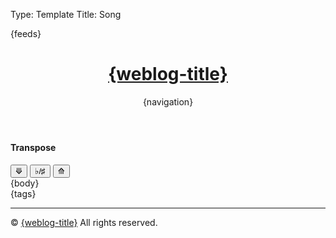Type: Template
Title: Song

<!DOCTYPE html>
<html lang="en">
<head>
<title>{weblog-title}{separator}{post-title}</title>
<meta charset="utf-8">
<meta name="viewport" content="width=device-width, initial-scale=1">
{feeds}
<link rel="stylesheet" href='https://kenei.weblog.lol/files/style.css'>
<style>
@import url('https://fonts.googleapis.com/css2?family=Source+Code+Pro:wght@400;700&family=Merriweather:wght@400;700&family=Open+Sans:wght@400;700&display=swap');
@import url('https://static.omg.lol/type/fontawesome-free/css/all.css');
</style>
</head>
<body>

<header>
	<h1 class="weblog-title"><a href="{base-path}">{weblog-title}</a></h1>
	{navigation}
</header>

<main>
	<!-- Add buttons for transposing -->
	<h4>Transpose</h4>
    <div>
        <button class="transpose-btn" onclick="transposeChords(-1)">⟱</button>
		<button class="transpose-btn" id="enharmonic-btn" onclick="toggleEnharmonic()">♭/♯</button>
		<button class="transpose-btn" onclick="transposeChords(1)">⟰</button>
    </div>
{body}

<aside class="post-tags">
	{tags}
</aside>

<hr>

</main>

<footer>
    <p>&copy; <span id="current-year"></span> <a href="{base-path}">{weblog-title}</a> All rights reserved.</p>
</footer>
<script>
// Define the mapping for chords
const chordArray = ["C", "C♯", "D", "D♯", "E", "F", "F♯", "G", "G♯", "A", "A♯", "B"];
const flatChordArray = ["C", "D♭", "D", "E♭", "E", "F", "G♭", "G", "A♭", "A", "B♭", "B"];

// Define a variable to track the current enharmonic setting (true = sharp, false = flat)
let useSharps = true;

// Function to toggle between sharp and flat enharmonic equivalents
function toggleEnharmonic() {
    useSharps = !useSharps; // Toggle the setting

    // Update all chords on the page to reflect the new enharmonic preference
    const chords = document.querySelectorAll('.chordpro-chord');
    chords.forEach(chord => {
        let originalChord = chord.textContent.trim();
        let newChord = convertEnharmonic(originalChord);
        chord.innerHTML = newChord.replace(/b/g, "♭").replace(/#/g, "♯");  // Replace normalized 'b' with ♭ and '#' with ♯
    });

    // Update the key element
    const keyElement = document.querySelector('.chordpro-key');
    if (keyElement) {
        let originalKey = keyElement.textContent.trim();
        let newKey = convertEnharmonic(originalKey);
        keyElement.textContent = newKey.replace(/b/g, "♭").replace(/#/g, "♯");
    }
}

// Function to convert a chord to the current enharmonic preference (handles bass notes as well)
function convertEnharmonic(chord) {
    // Handle slash chords (e.g., D/F♯)
    const slashIndex = chord.indexOf('/');
    if (slashIndex !== -1) {
        const rootChord = chord.substring(0, slashIndex);
        const bassNote = chord.substring(slashIndex + 1);
        const convertedRoot = convertEnharmonic(rootChord);  // Recursive call for the root chord
        const convertedBass = convertEnharmonic(bassNote);   // Recursive call for the bass note
        return `${convertedRoot}/${convertedBass}`;
    }

    const match = chord.match(/^([A-G])([♯♭#b]?)(.*)$/);
    if (!match) return chord;

    let root = match[1];
    let accidental = match[2];
    const suffix = match[3];

    let index;
    if (accidental === "♯" || accidental === "#") {
        index = chordArray.indexOf(root + "♯");
    } else if (accidental === "♭" || accidental === "b") {
        index = flatChordArray.indexOf(root + "♭");
    } else {
        index = chordArray.indexOf(root);
        if (index === -1) {
            index = flatChordArray.indexOf(root);
        }
    }

    if (index === -1) return chord;

    // Choose the correct enharmonic equivalent based on the current setting
    if (useSharps) {
        return chordArray[index] + suffix;
    } else {
        return flatChordArray[index] + suffix;
    }
}

// Function to transpose a chord (handles chords with bass notes as well)
function transposeChord(chord, semitones) {
    // Handle slash chords (e.g., D/F♯)
    const slashIndex = chord.indexOf('/');
    if (slashIndex !== -1) {
        const rootChord = chord.substring(0, slashIndex);
        const bassNote = chord.substring(slashIndex + 1);
        const transposedRoot = transposeChord(rootChord, semitones);  // Recursive call
        const transposedBass = transposeChord(bassNote, semitones);   // Recursive call
        return `${transposedRoot}/${transposedBass}`;
    }

    // Regular chord transposition
    const match = chord.match(/^([A-G])([♯♭#b]?)(.*)$/);
    if (!match) return chord;

    let root = match[1];
    let accidental = match[2];
    const suffix = match[3];

    let index;
    if (accidental === "♯" || accidental === "#") {
        index = chordArray.indexOf(root + "♯");
    } else if (accidental === "♭" || accidental === "b") {
        index = flatChordArray.indexOf(root + "♭");
    } else {
        index = chordArray.indexOf(root);
        if (index === -1) {
            index = flatChordArray.indexOf(root);
        }
    }

    if (index === -1) return chord;

    const newIndex = (index + semitones + 12) % 12;

    if (useSharps) {
        return chordArray[newIndex] + suffix;
    } else {
        return flatChordArray[newIndex] + suffix;
    }
}

// Function to transpose all chords on the page, including the key
function transposeChords(semitones) {
    const chords = document.querySelectorAll('.chordpro-chord');
    chords.forEach(chord => {
        let originalChord = chord.textContent.trim();
        let transposedChord = transposeChord(originalChord, semitones);
        chord.innerHTML = transposedChord.replace(/b/g, "♭").replace(/#/g, "♯");
    });

    const keyElement = document.querySelector('.chordpro-key');
    if (keyElement) {
        let originalKey = keyElement.textContent.trim();
        let transposedKey = transposeChord(originalKey, semitones);
        keyElement.textContent = transposedKey.replace(/b/g, "♭").replace(/#/g, "♯");
    }
}


		// Set the current year
		document.getElementById('current-year').textContent = new Date().getFullYear();

		// Tabbed Content
document.addEventListener('DOMContentLoaded', function() {
    const tabs = document.querySelectorAll('h6');
    const tabContentMap = new Map();

    // Step 1: Map the tabs to their corresponding content before moving them
    tabs.forEach(tab => {
        const content = [];
        let nextElement = tab.nextElementSibling;
        let hrElement = null;

        while (nextElement && nextElement.tagName !== 'H6' && nextElement.tagName !== 'HR') {
            if (nextElement.nodeType === Node.ELEMENT_NODE) {
                content.push(nextElement);
            }
            nextElement = nextElement.nextElementSibling;
        }

        if (nextElement && nextElement.tagName === 'HR') {
            hrElement = nextElement;
        }

        tabContentMap.set(tab, content);

        content.forEach(element => element.style.display = 'none');

        if (hrElement) {
            hrElement.remove();
        }
    });

    const contentContainer = document.createElement('div');
    contentContainer.className = 'content-container';

    const tabsContainer = document.createElement('div');
    tabsContainer.className = 'tabs-container';

    const firstTabParent = tabs[0].parentNode;
    firstTabParent.insertBefore(tabsContainer, tabs[0]);
    tabsContainer.parentNode.insertBefore(contentContainer, tabsContainer.nextSibling);

    tabs.forEach(tab => {
        tabsContainer.appendChild(tab);
    });

    tabs.forEach(tab => {
        tab.addEventListener('click', function() {
            contentContainer.innerHTML = '';

            tabs.forEach(t => t.classList.remove('active-tab'));

            const associatedContent = tabContentMap.get(tab);
            if (associatedContent) {
                associatedContent.forEach(element => {
                    const clonedElement = element.cloneNode(true);
                    clonedElement.style.display = 'block';

                    // Check if the element is a .chordpro-key and adjust display
                    if (clonedElement.classList.contains('chordpro-key')) {
                        clonedElement.style.display = 'inline-block'; // Override display block
                    }

                    contentContainer.appendChild(clonedElement);
                });
            }

            tab.classList.add('active-tab');
        });
    });

    if (tabs.length > 0) {
        tabs[0].click();
    }
});

</script>

</body>
</html>
